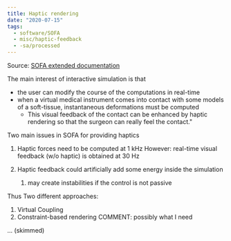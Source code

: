 ```yaml
---
title: Haptic rendering
date: "2020-07-15"
tags:
  - software/SOFA
  - misc/haptic-feedback
  - -sa/processed
---
```


Source: [SOFA extended documentation](sofa-extended-documentation.md)

The main interest of interactive simulation is that

*   the user can modify the course of the computations in real-time
*   when a virtual medical instrument comes into contact with some models of a soft-tissue, instantaneous deformations must be computed
    *   This visual feedback of the contact can be enhanced by haptic rendering so that the surgeon can really feel the contact."

Two main issues in SOFA for providing haptics

1.  Haptic forces need to be computed at 1 kHz
    However: real-time visual feedback (w/o haptic) is obtained at 30 Hz
    
2.  Haptic feedback could artificially add some energy inside the simulation
    1.  may create instabilities if the control is not passive

Thus
Two different approaches:

1.  Virtual Coupling
2.  Constraint-based rendering
    COMMENT: possibly what I need  
    

... (skimmed)


